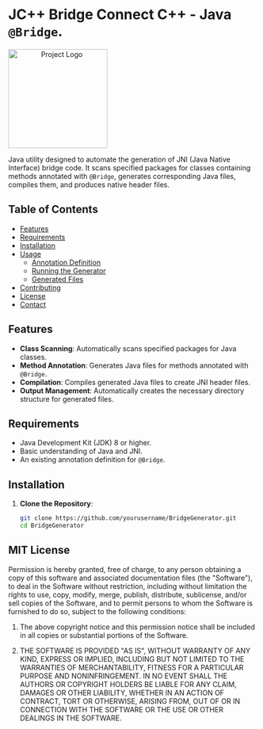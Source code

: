 # JC++ Bridge Connect C++ - Java `@Bridge`.

<img src="https://raw.githubusercontent.com/heyanugrah/JBridge/refs/heads/main/src/asset/logo.jpeg?token=GHSAT0AAAAAACZHZ455FW2WC27IU2FHRQBUZY5CF7A" alt="Project Logo" width="200" style="text-align: center;"/>

Java utility designed to automate the generation of JNI (Java Native Interface) bridge code. It scans specified packages for classes containing methods annotated with `@Bridge`, generates corresponding Java files, compiles them, and produces native header files.

## Table of Contents

- [Features](#features)
- [Requirements](#requirements)
- [Installation](#installation)
- [Usage](#usage)
  - [Annotation Definition](#annotation-definition)
  - [Running the Generator](#running-the-generator)
  - [Generated Files](#generated-files)
- [Contributing](#contributing)
- [License](#license)
- [Contact](#contact)

## Features

- **Class Scanning**: Automatically scans specified packages for Java classes.
- **Method Annotation**: Generates Java files for methods annotated with `@Bridge`.
- **Compilation**: Compiles generated Java files to create JNI header files.
- **Output Management**: Automatically creates the necessary directory structure for generated files.

## Requirements

- Java Development Kit (JDK) 8 or higher.
- Basic understanding of Java and JNI.
- An existing annotation definition for `@Bridge`.

## Installation

1. **Clone the Repository**:

   ```bash
   git clone https://github.com/yourusername/BridgeGenerator.git
   cd BridgeGenerator


## MIT License

Permission is hereby granted, free of charge, to any person obtaining a copy
of this software and associated documentation files (the "Software"), to deal
in the Software without restriction, including without limitation the rights
to use, copy, modify, merge, publish, distribute, sublicense, and/or sell
copies of the Software, and to permit persons to whom the Software is
furnished to do so, subject to the following conditions:

1. The above copyright notice and this permission notice shall be included in all
   copies or substantial portions of the Software.

2. THE SOFTWARE IS PROVIDED "AS IS", WITHOUT WARRANTY OF ANY KIND, EXPRESS OR
   IMPLIED, INCLUDING BUT NOT LIMITED TO THE WARRANTIES OF MERCHANTABILITY,
   FITNESS FOR A PARTICULAR PURPOSE AND NONINFRINGEMENT. IN NO EVENT SHALL THE
   AUTHORS OR COPYRIGHT HOLDERS BE LIABLE FOR ANY CLAIM, DAMAGES OR OTHER
   LIABILITY, WHETHER IN AN ACTION OF CONTRACT, TORT OR OTHERWISE, ARISING FROM,
   OUT OF OR IN CONNECTION WITH THE SOFTWARE OR THE USE OR OTHER DEALINGS IN THE
   SOFTWARE.
